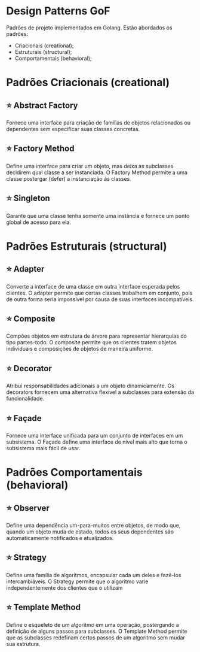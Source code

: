 # Design Patterns GoF
Padrões de projeto implementados em Golang. Estão abordados os padrões:
- Criacionais (creational);
- Estruturais (structural);
- Comportamentais (behavioral);


# Padrões Criacionais (creational)

## ⭐ Abstract Factory

Fornece uma interface para criação de famílias de objetos relacionados ou dependentes sem especificar suas classes concretas.

## ⭐ Factory Method

Define uma interface para criar um objeto, mas deixa as subclasses decidirem qual classe a ser instanciada. O Factory Method permite a uma classe postergar (defer) a instanciação às classes.

## ⭐ Singleton

Garante que uma classe tenha somente uma instância e fornece um ponto global de acesso para ela.

# Padrões Estruturais (structural)

## ⭐ Adapter

Converte a interface de uma classe em outra interface esperada pelos clientes. O adapter permite que certas classes trabalhem em conjunto, pois de outra forma seria impossível por causa de suas interfaces incompatíveis.

## ⭐ Composite

Compões objetos em estrutura de árvore para representar hierarquias do tipo partes-todo. O composite permite que os clientes tratem objetos individuais e composições de objetos de maneira uniforme.

## ⭐ Decorator

Atribui responsabilidades adicionais a um objeto dinamicamente. Os decorators fornecem uma alternativa flexível a subclasses para extensão da funcionalidade.

## ⭐ Façade

Fornece uma interface unificada para um conjunto de interfaces em um subsistema. O Façade define uma interface de nível mais alto que torna o subsistema mais fácil de usar.

# Padrões Comportamentais (behavioral)

## ⭐ Observer

Define uma dependência um-para-muitos entre objetos, de modo que, quando um objeto muda de estado, todos os seus dependentes são automaticamente notificados e atualizados.

## ⭐ Strategy

Define uma família de algoritmos, encapsular cada um deles e fazê-los intercambiáveis. O Strategy permite que o algoritmo varie independentemente dos clientes que o utilizam

## ⭐ Template Method

Define o esqueleto de um algoritmo em uma operação, postergando a definição de alguns passos para subclasses. O Template Method permite que as subclasses redefinam certos passos de um algoritmo sem mudar sua estrutura.